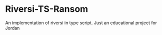 # Riversi-TS-Ransom
  An implementation of riversi in type script.  Just an educational project for Jordan
